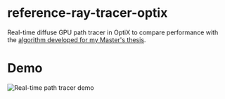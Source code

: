 # reference-ray-tracer-optix
Real-time diffuse GPU path tracer in OptiX to compare performance with the [algorithm developed for my Master's thesis](https://github.com/Jentuuh/scalable-coherent-path-tracing).

# Demo
![Real-time path tracer demo](./ref_path_tracer.gif?raw=true "Real-time path tracer demo")
